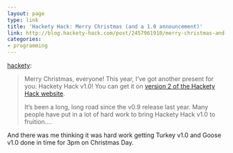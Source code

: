 ```yaml
---
layout: page
type: link
title: 'Hackety Hack: Merry Christmas (and a 1.0 announcement)'
link: http://blog.hackety-hack.com/post/2457961910/merry-christmas-and-a-1-0-announcement
categories: 
- programming
---
```

<p><a href="http://blog.hackety-hack.com/post/2457961910/merry-christmas-and-a-1-0-announcement" class="tumblr_blog">hackety</a>:</p>

<blockquote>
<p>Merry Christmas, everyone! This year, I’ve got another present for you: Hackety Hack v1.0! You can get it on <a href="http://hackety-hack.com">version 2 of the Hackety Hack website</a>.</p> <p>It’s been a long, long road since the v0.9 release last year. Many people have put in a lot of hard work to bring Hackety Hack v1.0 to fruition....</p></blockquote>

<p>And there was me thinking it was hard work getting Turkey v1.0 and Goose v1.0 done in time for 3pm on Christmas Day.</p>
